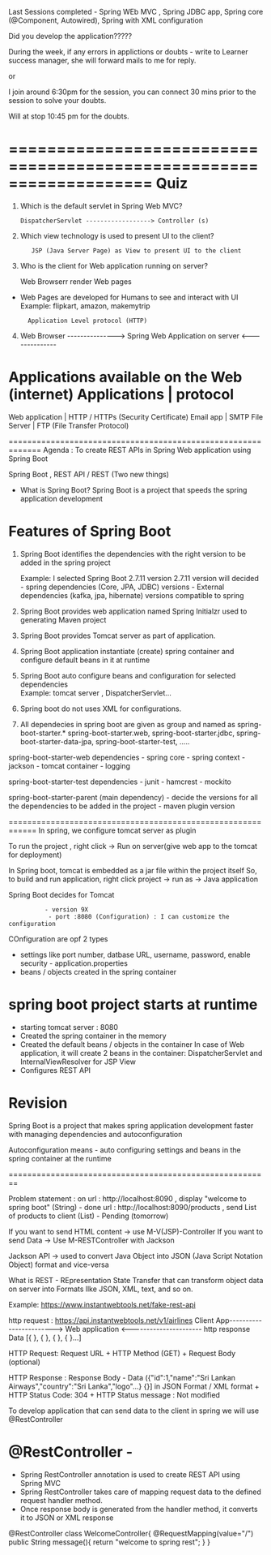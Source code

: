 Last Sessions completed - Spring WEb MVC , Spring JDBC app, Spring core (@Component, Autowired), Spring with XML configuration

Did you develop the application?????

During the week, if any errors in applictions or doubts - write to Learner success manager, she will forward mails to me for reply.

or

I join around 6:30pm for the session, you can connect 30 mins prior to the session to solve your doubts.

Will at stop 10:45 pm for the doubts. 

===================================================================
Quiz
==========================================================

1. Which is the default servlet in Spring Web MVC?
 
       DispatcherServlet ------------------> Controller (s)

2.   Which view technology is used to present UI to the client?
          
            JSP (Java Server Page) as View to present UI to the client

3. Who is the client for Web application running on server?

   Web Browserr render Web pages  

* Web Pages are developed for Humans to see and interact with UI
Example: flipkart, amazon, makemytrip
        
        Application Level protocol (HTTP)

4. Web Browser ---------------> Spring Web Application on server 
              <--------------

Applications available on the Web (internet)
Applications         |           protocol
==========================================================
Web application      | HTTP / HTTPs (Security Certificate)
Email app            | SMTP 
File Server          | FTP (File Transfer Protocol)

=============================================================
Agenda :  To create REST APIs in Spring Web application using Spring Boot 

Spring Boot , REST API / REST (Two new things)


* What is Spring Boot?
  Spring Boot is a project that speeds the spring application
  development

Features of Spring Boot
======================================
1. Spring Boot identifies the dependencies with the right
   version to be added in the spring project

   Example: I selected Spring Boot 2.7.11 version
   2.7.11 version will decided
          - spring dependencies (Core, JPA, JDBC) versions
          - External dependencies (kafka, jpa, hibernate) versions
            compatible to spring

2. Spring Boot provides web application named
    Spring Initialzr used to generating Maven project


3. Spring Boot provides Tomcat server as part of application.

4. Spring Boot application instantiate (create) spring container
   and configure default beans in it at runtime

5. Spring Boot auto configure beans and configuration for 
    selected dependencies              
   Example: tomcat server , DispatcherServlet...

6. Spring boot do not uses XML for configurations.

7. All dependecies in spring boot are given as group and named as spring-boot-starter.*
                                                                   spring-boot-starter.web, spring-boot-starter.jdbc, spring-boot-starter-data-jpa, spring-boot-starter-test, .....

spring-boot-starter-web dependencies
               - spring core
               - spring context
               - jackson 
               - tomcat container
               - logging
               
spring-boot-starter-test dependencies
            - junit
            - hamcrest
            - mockito

spring-boot-starter-parent (main dependency)
          - decide the versions for all the dependencies to be added in the project
          - maven plugin version


============================================================
In spring, we configure tomcat server as plugin

To run the project , right click -> Run on server(give web app to the tomcat for deployment)


In Spring boot, tomcat is embedded as a jar file within the project itself
So, to build and run application, right click project -> run as -> Java application

Spring Boot decides for Tomcat 

              - version 9X
               - port :8080 (Configuration) : I can customize the configuration


COnfiguration are opf 2 types
  - settings like port number, datbase URL, username, password, enable security - application.properties
  - beans / objects created in the spring container


spring boot project starts at runtime
======================================
 - starting tomcat server : 8080
 - Created the spring container in the memory
 - Created the default beans / objects in the container
    In case of Web application, it will create 2 beans in the container: DispatcherServlet and InternalViewResolver for JSP View
 - Configures REST API

Revision
==========================================================
Spring Boot is a project that makes spring application development faster with managing dependencies and autoconfiguration 

Autoconfiguration means - auto configuring settings and beans in the spring container  at the runtime

========================================================

Problem statement : on url : http://localhost:8090 , display "welcome to spring boot" (String) - done 
                                    url : http://localhost:8090/products , send List of products to client (List) - Pending (tomorrow)

If you want to send HTML content -> use M-V(JSP)-Controller
If you want to send Data  -> Use M-RESTController with Jackson

Jackson API -> used to convert Java Object into JSON (Java Script Notation Object) format and vice-versa

What is REST - REpresentation State Transfer that can transform object data on server into Formats llke JSON, XML, text, and so on.

Example: https://www.instantwebtools.net/fake-rest-api


http request :  https://api.instantwebtools.net/v1/airlines
 Client App------------------------> Web application
           <----------------------
         http response     Data [{  }, {  }, {  }, {   }...]


 HTTP Request:  Request URL + HTTP Method (GET) + Request Body (optional)

HTTP Response :  Response Body - Data ({"id":1,"name":"Sri Lankan Airways","country":"Sri Lanka","logo"...} {}] in JSON Format / XML format
                +
                          HTTP Status Code: 304 
                +
                         HTTP Status message : Not modified

To develop application that can send data to the client in spring
we will use @RestController

@RestController - 
=============================================================
* Spring RestController annotation is used to create REST API using Spring MVC
* Spring RestController takes care of mapping request data to the defined request handler method.
* Once response body is generated from the handler method, it converts it to JSON or XML response


@RestController 
class WelcomeController{
   @RequestMapping(value="/")
   public String message(){
      return "welcome to spring rest";
   }
}




